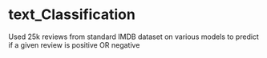 # text_Classification
Used 25k reviews from standard IMDB dataset on various models to predict if a given review is positive OR negative
